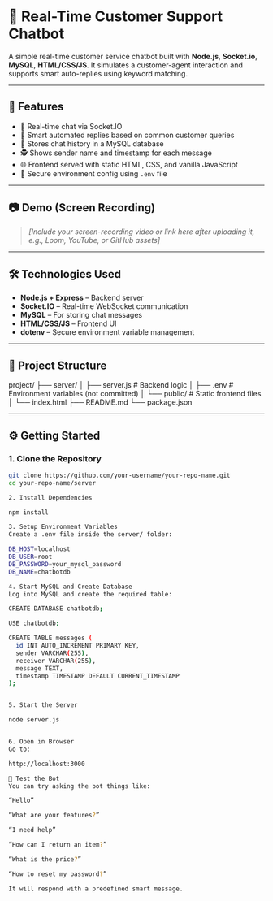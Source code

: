 # 💬 Real-Time Customer Support Chatbot

A simple real-time customer service chatbot built with **Node.js**, **Socket.io**, **MySQL**, **HTML/CSS/JS**. It simulates a customer-agent interaction and supports smart auto-replies using keyword matching.

---

## 🚀 Features

- 🔌 Real-time chat via Socket.IO
- 🧠 Smart automated replies based on common customer queries
- 💾 Stores chat history in a MySQL database
- 🕵️ Shows sender name and timestamp for each message
- 🌐 Frontend served with static HTML, CSS, and vanilla JavaScript
- 🔐 Secure environment config using `.env` file

---

## 📷 Demo (Screen Recording)

> _[Include your screen-recording video or link here after uploading it, e.g., Loom, YouTube, or GitHub assets]_

---

## 🛠 Technologies Used

- **Node.js + Express** – Backend server
- **Socket.IO** – Real-time WebSocket communication
- **MySQL** – For storing chat messages
- **HTML/CSS/JS** – Frontend UI
- **dotenv** – Secure environment variable management

---

## 📁 Project Structure

project/ ├── server/ │ ├── server.js # Backend logic │ ├── .env # Environment variables (not committed) │ └── public/ # Static frontend files │ └── index.html ├── README.md └── package.json



---

## ⚙️ Getting Started

### 1. Clone the Repository
```bash
git clone https://github.com/your-username/your-repo-name.git
cd your-repo-name/server

2. Install Dependencies

npm install

3. Setup Environment Variables
Create a .env file inside the server/ folder:

DB_HOST=localhost
DB_USER=root
DB_PASSWORD=your_mysql_password
DB_NAME=chatbotdb

4. Start MySQL and Create Database
Log into MySQL and create the required table:

CREATE DATABASE chatbotdb;

USE chatbotdb;

CREATE TABLE messages (
  id INT AUTO_INCREMENT PRIMARY KEY,
  sender VARCHAR(255),
  receiver VARCHAR(255),
  message TEXT,
  timestamp TIMESTAMP DEFAULT CURRENT_TIMESTAMP
);


5. Start the Server

node server.js


6. Open in Browser
Go to:

http://localhost:3000

🤖 Test the Bot
You can try asking the bot things like:

“Hello”

“What are your features?”

“I need help”

“How can I return an item?”

“What is the price?”

“How to reset my password?”

It will respond with a predefined smart message.